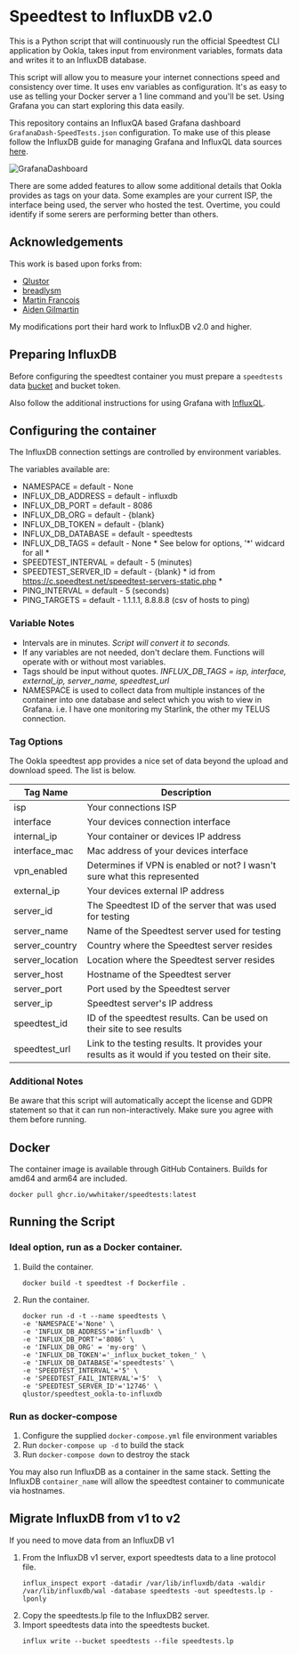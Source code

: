 # Speedtest to InfluxDB v2.0

This is a Python script that will continuously run the official Speedtest CLI application by Ookla, takes input from environment variables, formats data and writes it to an InfluxDB database.

This script will allow you to measure your internet connections speed and consistency over time. It uses env variables as configuration. It's as easy to use as telling your Docker server a 1 line command and you'll be set. Using Grafana you can start exploring this data easily.

This repository contains an InfluxQA based Grafana dashboard `GrafanaDash-SpeedTests.json` configuration. To make use of this please follow the InfluxDB guide for managing Grafana and InfluxQL data sources [here](https://docs.influxdata.com/influxdb/v2.0/tools/grafana/?t=InfluxQL).

![GrafanaDashboard](https://user-images.githubusercontent.com/945191/105287048-46f52a80-5b6c-11eb-9e57-038d63b67efb.png)

There are some added features to allow some additional details that Ookla provides as tags on your data. Some examples are your current ISP, the interface being used, the server who hosted the test. Overtime, you could identify if some serers are performing better than others.

## Acknowledgements
This work is based upon forks from:

- [Qlustor](https://github.com/qlustor/speedtest_ookla-to-influxdb)
- [breadlysm](https://github.com/breadlysm/speedtest-to-influxdb)
- [Martin Francois](https://github.com/martinfrancois/speedtest-to-influxdb)
- [Aiden Gilmartin](https://github.com/aidengilmartin/speedtest-to-influxdb)

My modifications port their hard work to InfluxDB v2.0 and higher.

## Preparing InfluxDB
Before configuring the speedtest container you must prepare a `speedtests` data [bucket](https://docs.influxdata.com/influxdb/v2.0/organizations/buckets/create-bucket/) and bucket token.

Also follow the additional instructions for using Grafana with [InfluxQL](https://docs.influxdata.com/influxdb/v2.0/tools/grafana/?t=InfluxQL).
## Configuring the container

The InfluxDB connection settings are controlled by environment variables.

The variables available are:
- NAMESPACE = default - None
- INFLUX_DB_ADDRESS = default - influxdb
- INFLUX_DB_PORT = default - 8086
- INFLUX_DB_ORG = default - {blank}
- INFLUX_DB_TOKEN = default - {blank}
- INFLUX_DB_DATABASE = default - speedtests
- INFLUX_DB_TAGS = default - None * See below for options, '*' widcard for all *
- SPEEDTEST_INTERVAL = default - 5 (minutes)
- SPEEDTEST_SERVER_ID = default - {blank} * id from https://c.speedtest.net/speedtest-servers-static.php *
- PING_INTERVAL = default - 5 (seconds)
- PING_TARGETS = default - 1.1.1.1, 8.8.8.8 (csv of hosts to ping)

### Variable Notes
- Intervals are in minutes. *Script will convert it to seconds.*
- If any variables are not needed, don't declare them. Functions will operate with or without most variables.
- Tags should be input without quotes. *INFLUX_DB_TAGS = isp, interface, external_ip, server_name, speedtest_url*
- NAMESPACE is used to collect data from multiple instances of the container into one database and select which you wish to view in Grafana. i.e. I have one monitoring my Starlink, the other my TELUS connection.

### Tag Options
The Ookla speedtest app provides a nice set of data beyond the upload and download speed. The list is below.

| Tag Name 	| Description 	|
|-	|-	|
| isp 	| Your connections ISP 	|
| interface 	| Your devices connection interface 	|
| internal_ip 	| Your container or devices IP address 	|
| interface_mac 	| Mac address of your devices interface 	|
| vpn_enabled 	| Determines if VPN is enabled or not? I wasn't sure what this represented 	|
| external_ip 	| Your devices external IP address 	|
| server_id 	| The Speedtest ID of the server that  was used for testing 	|
| server_name 	| Name of the Speedtest server used  for testing 	|
| server_country 	| Country where the Speedtest server  resides 	|
| server_location | Location where the Speedtest server  resides  |
| server_host 	| Hostname of the Speedtest server 	|
| server_port 	| Port used by the Speedtest server 	|
| server_ip 	| Speedtest server's IP address 	|
| speedtest_id 	| ID of the speedtest results. Can be  used on their site to see results 	|
| speedtest_url 	| Link to the testing results. It provides your results as it would if you tested on their site.  	|

### Additional Notes
Be aware that this script will automatically accept the license and GDPR statement so that it can run non-interactively. Make sure you agree with them before running.

## Docker
The container image is available through GitHub Containers.  Builds for amd64 and arm64 are included.
```shell
docker pull ghcr.io/wwhitaker/speedtests:latest
```

## Running the Script

### Ideal option, run as a Docker container.

1. Build the container.

    `docker build -t speedtest -f Dockerfile .`

2. Run the container.
    ```
    docker run -d -t --name speedtests \
    -e 'NAMESPACE'='None' \
    -e 'INFLUX_DB_ADDRESS'='influxdb' \
    -e 'INFLUX_DB_PORT'='8086' \
    -e 'INFLUX_DB_ORG' = 'my-org' \
    -e 'INFLUX_DB_TOKEN'='_influx_bucket_token_' \
    -e 'INFLUX_DB_DATABASE'='speedtests' \
    -e 'SPEEDTEST_INTERVAL'='5' \
    -e 'SPEEDTEST_FAIL_INTERVAL'='5'  \
    -e 'SPEEDTEST_SERVER_ID'='12746' \
    qlustor/speedtest_ookla-to-influxdb
    ```
### Run as docker-compose
1. Configure the supplied `docker-compose.yml` file environment variables
2. Run `docker-compose up -d` to build the stack
3. Run `docker-compose down` to destroy the stack

You may also run InfluxDB as a container in the same stack. Setting the InfluxDB `container_name` will allow the speedtest container to communicate via hostnames.

## Migrate InfluxDB from v1 to v2
If you need to move data from an InfluxDB v1

1. From the InfluxDB v1 server, export speedtests data to a line protocol file. 
    ```shell
    influx_inspect export -datadir /var/lib/influxdb/data -waldir /var/lib/influxdb/wal -database speedtests -out speedtests.lp -lponly
    ```
2. Copy the speedtests.lp file to the InfluxDB2 server.
3. Import speedtests data into the speedtests bucket.
    ```shell
    influx write --bucket speedtests --file speedtests.lp
    ```
